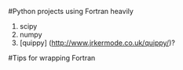 #Python projects using Fortran heavily

1. scipy
2. numpy
3. [quippy] (http://www.jrkermode.co.uk/quippy/)?

#Tips for wrapping Fortran
